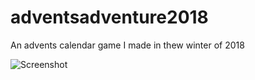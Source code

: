 # adventsadventure2018
An advents calendar game I made in thew winter of 2018

![Screenshot](https://github.com/cbraunsch-dev/adventsadventure2018/tree/master/Screenshots/_AdventsCal1.png "Screenshot")
